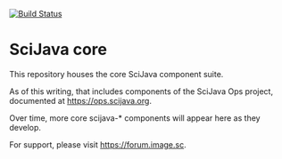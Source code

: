 [![Build Status](https://github.com/scijava/incubator/actions/workflows/build.yml/badge.svg)](https://github.com/scijava/incubator/actions/workflows/build.yml)

# SciJava core

This repository houses the core SciJava component suite.

As of this writing, that includes components of the SciJava Ops project,
documented at https://ops.scijava.org.

Over time, more core scijava-* components will appear here as they develop.

For support, please visit https://forum.image.sc.
